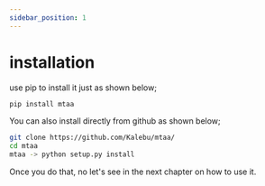 ```yaml
---
sidebar_position: 1
---
```


# installation

use pip to install it just as shown below;

```bash
pip install mtaa
```

You can also install directly from github as shown below;

```bash
git clone https://github.com/Kalebu/mtaa/
cd mtaa
mtaa -> python setup.py install 
```

Once you do that, no let's see in the next chapter on how to use it.